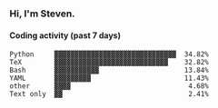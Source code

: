 ### Hi, I'm Steven.

#### Coding activity (past 7 days)
```
Python     ▓▓▓▓▓▓▓▓▓▓▓▓▓▓▓▓▓▓▓▓▓▓▓▓▓▓▓▓▓▓  34.82%
TeX        ▓▓▓▓▓▓▓▓▓▓▓▓▓▓▓▓▓▓▓▓▓▓▓▓▓▓▓▓    32.82%
Bash       ▓▓▓▓▓▓▓▓▓▓▓                     13.84%
YAML       ▓▓▓▓▓▓▓▓▓                       11.43%
other      ▓▓▓▓                             4.68%
Text only  ▓▓                               2.41%
```
